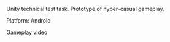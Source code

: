 Unity technical test task.
Prototype of hyper-casual gameplay.

Platform: Android

[Gameplay video](https://youtu.be/5lJ1IHMJzxE?si=y-2fNdM3bSK9NiKk)
